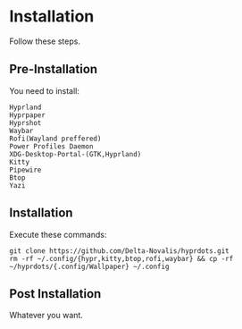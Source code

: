 # Installation
Follow these steps.
## Pre-Installation
You need to install:
```
Hyprland
Hyprpaper
Hyprshot
Waybar
Rofi(Wayland preffered)
Power Profiles Daemon
XDG-Desktop-Portal-(GTK,Hyprland)
Kitty
Pipewire
Btop
Yazi
```
## Installation
Execute these commands:
```
git clone https://github.com/Delta-Novalis/hyprdots.git
rm -rf ~/.config/{hypr,kitty,btop,rofi,waybar} && cp -rf ~/hyprdots/{.config/Wallpaper} ~/.config
```
## Post Installation
Whatever you want.
